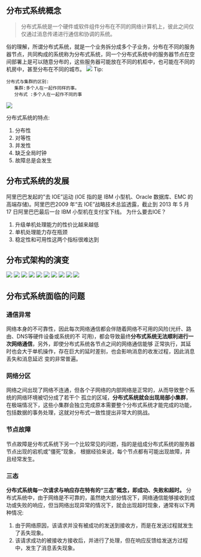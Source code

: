 ## 分布式系统概念 
> 分布式系统是一个硬件或软件组件分布在不同的网络计算机上，彼此之间仅仅通过消息传递进行通信和协调的系统。  

俗的理解，所谓分布式系统，就是一个业务拆分成多个子业务，分布在不同的服务器节点，共同构成的系统称为分布式系统，同一个分布式系统中的服务器节点在空间部署上是可以随意分布的，这些服务器可能放在不同的机柜中，也可能在不同的机房中，甚至分布在不同的城市。
![](https://elgchat-oss.oss-accelerate.aliyuncs.com/elgchat/2021_03_22/page1image27722560.png) 
Tip:

```
分布式与集群的区别: 
   集群:多个人在一起作同样的事。
   分布式 :多个人在一起作不同的事 
```

![](https://elgchat-oss.oss-accelerate.aliyuncs.com/elgchat/2021_03_22/page2image27741232.png) 

分布式系统的特点: 
1. 分布性 
2. 对等性 
3. 并发性 
4. 缺乏全局时钟
5. 故障总是会发生

## 分布式系统的发展
阿里巴巴发起的”去 IOE”运动 (IOE 指的是 IBM 小型机、Oracle 数据库、EMC 的高端存储)。阿里巴巴2009 年“去 IOE”战略技术总监透露，截止到 2013 年 5 月 17 日阿里巴巴最后一台 IBM 小型机在支付宝下线。 
为什么要去IOE？

1. 升级单机处理能力的性价比越来越低
2. 单机处理能力存在瓶颈 
3. 稳定性和可用性这两个指标很难达到 

## 分布式架构的演变
 ![](https://elgchat-oss.oss-accelerate.aliyuncs.com/elgchat/2021_03_22/page3image27748096.png) ![](https://elgchat-oss.oss-accelerate.aliyuncs.com/elgchat/2021_03_22/page3image27748928.png) ![](https://elgchat-oss.oss-accelerate.aliyuncs.com/elgchat/2021_03_22/page3image27749136.png)  ![](https://elgchat-oss.oss-accelerate.aliyuncs.com/elgchat/2021_03_22/page4image27749968.png) ![](https://elgchat-oss.oss-accelerate.aliyuncs.com/elgchat/2021_03_22/page4image27740192.png)  ![](https://elgchat-oss.oss-accelerate.aliyuncs.com/elgchat/2021_03_22/page5image27475968.png)  ![](https://elgchat-oss.oss-accelerate.aliyuncs.com/elgchat/2021_03_22/page6image27738528.png)  ![](https://elgchat-oss.oss-accelerate.aliyuncs.com/elgchat/2021_03_22/page7image27477216.png)  ![](https://elgchat-oss.oss-accelerate.aliyuncs.com/elgchat/2021_03_22/page8image27733584.png) ![](https://elgchat-oss.oss-accelerate.aliyuncs.com/elgchat/2021_03_22/page8image27735456.png) 


## 分布式系统面临的问题
### 通信异常
网络本身的不可靠性，因此每次网络通信都会伴随着网络不可用的风险(光纤、路由、DNS等硬件设备或系统的不 可用)，都会导致最终**分布式系统无法顺利进行一次网络通信**，另外，即使分布式系统各节点之间的网络通信能够 正常执行，其延时也会大于单机操作，存在巨大的延时差别，也会影响消息的收发过程，因此消息丢失和消息延迟 变的非常普遍。 

### 网络分区
网络之间出现了网络不连通，但各个子网络的内部网络是正常的，从而导致整个系统的网络环境被切分成了若干个
孤立的区域，**分布式系统就会出现局部小集群**，在极端情况下，这些小集群会独立完成原本需要整个分布式系统才能完成的功能，包括数据的事务处理，这就对分布式一致性提出非常大的挑战。

### 节点故障
节点故障是分布式系统下另一个比较常见的问题，指的是组成分布式系统的服务器节点出现的宕机或”僵死”现象， 根据经验来说，每个节点都有可能出现故障，并且经常发生。

### 三态
**分布式系统每一次请求与响应存在特有的“三态”概念，即成功、失败和超时。**
分布式系统中，由于网络是不可靠的，虽然绝大部分情况下，网络通信能够接收到成功或失败的响应，但当网络出现异常的情况下，就会出现超时现象，通常有以下两种情况:
1. 由于网络原因，该请求并没有被成功的发送到接收方，而是在发送过程就发生了丢失现象。
2. 该请求成功的被接收方接收后，并进行了处理，但在响应反馈给发送方过程中，发生了消息丢失现象。 

